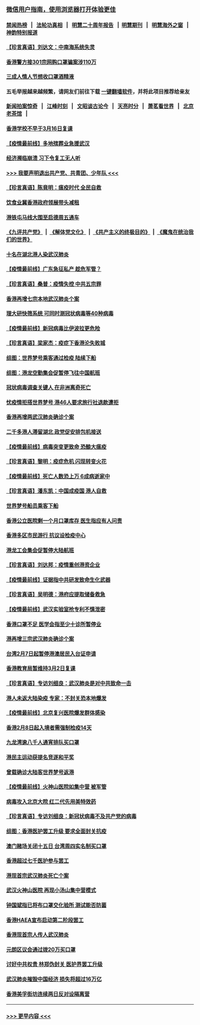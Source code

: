 ### [微信用户指南，使用浏览器打开体验更佳](https://github.com/gfw-breaker/banned-news1/blob/master/indexes/wechat-guide.md?t=0)
#### [禁闻热榜](热点新闻.md?t=0)  &nbsp;&nbsp;|&nbsp;&nbsp; [法轮功真相](https://github.com/gfw-breaker/truth/blob/master/README.md?t=0) &nbsp;&nbsp;|&nbsp;&nbsp; [明慧二十周年报告](https://github.com/gfw-breaker/mh-reports/blob/master/README.md?t=0) &nbsp;&nbsp;|&nbsp;&nbsp;[明慧期刊](https://github.com/gfw-breaker/mh-qikan) &nbsp;&nbsp;|&nbsp;&nbsp; [明慧海外之窗](https://github.com/gfw-breaker/mh-news/blob/master/README.md?t=0) &nbsp;&nbsp;|&nbsp;&nbsp; [神韵特别报道](https://github.com/gfw-breaker/mh-news/blob/master/shenyun.md?t=0)
#### [【珍言真语】刘达文：中南海系统失灵](../pages/nsc415/n11869465.md?t=02150633) 
#### [香港警方接301宗网购口罩骗案涉110万](../pages/nsc415/n11867572.md?t=02150633) 
#### [三成人情人节想收口罩酒精液](../pages/nsc415/n11867523.md?t=02150633) 
#### 五毛举报越来越频繁，请网友们前往下载 [一键翻墙软件](https://github.com/gfw-breaker/ssr-accounts)，并将此项目推荐给亲友
#### [新闻拍案惊奇](https://github.com/gfw-breaker/banned-news1/blob/master/pages/link4.md) &nbsp;&nbsp;|&nbsp;&nbsp; [江峰时刻](https://github.com/gfw-breaker/banned-news1/blob/master/pages/link4.md) &nbsp;&nbsp;|&nbsp;&nbsp; [文昭谈古论今](https://github.com/gfw-breaker/banned-news1/blob/master/pages/link4.md) &nbsp;&nbsp;|&nbsp;&nbsp; [天亮时分](https://github.com/gfw-breaker/banned-news1/blob/master/pages/link4.md) &nbsp;&nbsp;|&nbsp;&nbsp; [萧茗看世界](https://github.com/gfw-breaker/banned-news1/blob/master/pages/link4.md) &nbsp;&nbsp;|&nbsp;&nbsp; [北京老茶馆](https://github.com/gfw-breaker/banned-news1/blob/master/pages/link4.md) &nbsp;&nbsp;|&nbsp;&nbsp; 
#### [香港学校不早于3月16日复课](../pages/nsc415/n11867498.md?t=02150633) 
#### [【疫情最前线】多地殡葬业急援武汉](../pages/nsc415/n11866914.md?t=02150633) 
#### [经济濒临崩溃 习下令复工无人听](../pages/nsc415/n11867269.md?t=02150633) 
#### [>>> 我要声明退出共产党、共青团、少年队 <<<](https://github.com/begood0513/goodnews/blob/master/quit/letter.md) 
#### [【珍言真语】陈竟明：瘟疫时代 全民自救](../pages/nsc415/n11866765.md?t=02150633) 
#### [饮食业冀香港政府领展带头减租](../pages/nsc415/n11864876.md?t=02150633) 
#### [港铁屯马线大围至启德周五通车](../pages/nsc415/n11864842.md?t=02150633) 
#### [《九评共产党》](https://github.com/begood0513/9ping.md/blob/master/README.md) &nbsp;|&nbsp; [《解体党文化》](../../../../jtdwh.md/blob/master/README.md)  &nbsp;|&nbsp; [《共产主义的终极目的》](../../../../gczydzjmd.md/blob/master/README.md) &nbsp;|&nbsp; [《魔鬼在统治我们的世界》](../../../../mgztzwmdsj.md/blob/master/README.md) 
#### [十名在湖北港人染武汉肺炎](../pages/nsc415/n11864807.md?t=02150633) 
#### [【疫情最前线】广东急征私产 趁危军管？](../pages/nsc415/n11864205.md?t=02150633) 
#### [【珍言真语】桑普：疫情失控 中共五宗罪](../pages/nsc415/n11864157.md?t=02150633) 
#### [香港再增七宗本地武汉肺炎个案](../pages/nsc415/n11862405.md?t=02150633) 
#### [理大研快筛系统 可同时测冠状病毒等40种病毒](../pages/nsc415/n11862376.md?t=02150633) 
#### [【疫情最前线】新冠病毒比伊波拉更危险](../pages/nsc415/n11862199.md?t=02150633) 
#### [【珍言真语】梁家杰：疫症下香港沦失败城](../pages/nsc415/n11861588.md?t=02150633) 
#### [组图：世界梦号乘客通过检疫 陆续下船](../pages/nsc415/n11858302.md?t=02150633) 
#### [组图：港龙空勤集会促暂停飞往中国航班](../pages/nsc415/n11858190.md?t=02150633) 
#### [冠状病毒调查关键人 在非洲离奇死亡](../pages/nsc415/n11859798.md?t=02150633) 
#### [忧疫情拒搭世界梦号 港46人要求旅行社退款遭拒](../pages/nsc415/n11859849.md?t=02150633) 
#### [香港再增两武汉肺炎确诊个案](../pages/nsc415/n11859833.md?t=02150633) 
#### [二千多港人滞留湖北 政党促安排包机接送](../pages/nsc415/n11859831.md?t=02150633) 
#### [【疫情最前线】病毒突变更致命 恐酿大瘟疫](../pages/nsc415/n11859604.md?t=02150633) 
#### [【珍言真语】黎明：疫症危机 闪现转变火花](../pages/nsc415/n11859199.md?t=02150633) 
#### [【疫情最前线】死亡人数恐上万 6成病逝家中](../pages/nsc415/n11856687.md?t=02150633) 
#### [【珍言真语】潘东凯：中国成疫国 港人自救](../pages/nsc415/n11856962.md?t=02150633) 
#### [世界梦号船员乘客下船](../pages/nsc415/n11856883.md?t=02150633) 
#### [香港公立医院剩一个月口罩库存 医生指应有人问责](../pages/nsc415/n11856875.md?t=02150633) 
#### [香港多区市民游行 抗议设检疫中心](../pages/nsc415/n11856866.md?t=02150633) 
#### [港龙工会集会促暂停大陆航班](../pages/nsc415/n11856840.md?t=02150633) 
#### [【珍言真语】刘达邦：疫情重创港资企业](../pages/nsc415/n11854274.md?t=02150633) 
#### [【疫情最前线】证据指中共研发致命生化武器](../pages/nsc415/n11853087.md?t=02150633) 
#### [【珍言真语】吴明德：港府应提取储备救急](../pages/nsc415/n11852734.md?t=02150633) 
#### [【疫情最前线】武汉实验室抢专利不慎泄密](../pages/nsc415/n11850310.md?t=02150633) 
#### [香港口罩不足 医学会指至少十诊所暂停业](../pages/nsc415/n11850301.md?t=02150633) 
#### [港再增三宗武汉肺炎确诊个案](../pages/nsc415/n11850328.md?t=02150633) 
#### [台湾2月7日起暂停港澳居民入台证申请](../pages/nsc415/n11850304.md?t=02150633) 
#### [香港教育局暂维持3月2日复课](../pages/nsc415/n11850260.md?t=02150633) 
#### [【珍言真语】专访刘细良：武汉肺炎是对中共致命一击](../pages/nsc415/n11849934.md?t=02150633) 
#### [港人未返大陆染疫 专家：不封关恐本地爆发](../pages/nsc415/n11848021.md?t=02150633) 
#### [【疫情最前线】北京复兴医院爆发群体感染](../pages/nsc415/n11847626.md?t=02150633) 
#### [香港2月8日起入境者需强制检疫14天](../pages/nsc415/n11847658.md?t=02150633) 
#### [九龙湾逾八千人通宵排队买口罩](../pages/nsc415/n11847647.md?t=02150633) 
#### [港民主运动获提名竞逐和平奖](../pages/nsc415/n11847633.md?t=02150633) 
#### [曾载确诊大陆客世界梦号返港](../pages/nsc415/n11847608.md?t=02150633) 
#### [【疫情最前线】火神山医院如集中营 被军管](../pages/nsc415/n11847524.md?t=02150633) 
#### [病毒攻入北京大院 红二代先用美特效药](../pages/nsc415/n11847427.md?t=02150633) 
#### [【珍言真语】专访刘细良：新冠状病毒不及共产党的病毒](../pages/nsc415/n11847164.md?t=02150633) 
#### [组图：香港医护罢工升级 要求全面封关抗疫](../pages/nsc415/n11844107.md?t=02150633) 
#### [澳门赌场关闭十五日 台湾周四实名制买口罩](../pages/nsc415/n11845083.md?t=02150633) 
#### [香港超过七千医护参与罢工](../pages/nsc415/n11845051.md?t=02150633) 
#### [港现首宗武汉肺炎死亡个案](../pages/nsc415/n11844998.md?t=02150633) 
#### [武汉火神山医院 再现小汤山集中营模式](../pages/nsc415/n11844763.md?t=02150633) 
#### [钟国斌指已将布口罩交化验所 测试能否防菌](../pages/nsc415/n11842783.md?t=02150633) 
#### [香港HAEA宣布启动第二阶段罢工](../pages/nsc415/n11842723.md?t=02150633) 
#### [香港现首宗人传人武汉肺炎](../pages/nsc415/n11842766.md?t=02150633) 
#### [元朗区议会通过拨20万买口罩](../pages/nsc415/n11842754.md?t=02150633) 
#### [讨好中共权贵 林郑伪封关 医护界罢工升级](../pages/nsc415/n11842359.md?t=02150633) 
#### [武汉肺炎摧毁中国经济 损失将超过16万亿](../pages/nsc415/n11839723.md?t=02150633) 
#### [香港美孚街坊连续两日反对设隔离营](../pages/nsc415/n11839962.md?t=02150633) 

----
#### [ >>> 更早内容 <<< ](../indexes/nsc415-earlier.md)
